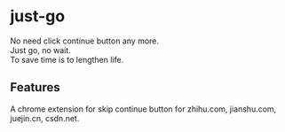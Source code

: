 # just-go

No need click continue button any more.  
Just go, no wait.  
To save time is to lengthen life.

## Features

A chrome extension for skip continue button for zhihu.com, jianshu.com, juejin.cn, csdn.net.
